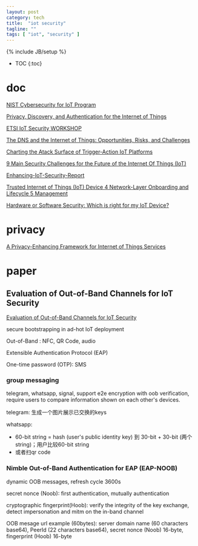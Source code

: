 ```yaml
---
layout: post
category: tech
title:  "iot security"
tagline: ""
tags: [ "iot", "security" ] 
---
```

{% include JB/setup %}

* TOC
{:toc}

# doc

[NIST Cybersecurity for IoT Program](https://www.nist.gov/programs-projects/nist-cybersecurity-iot-program)

[Privacy, Discovery, and Authentication for the Internet of Things](https://arxiv.org/abs/1604.06959)

[ETSI IoT Security WORKSHOP](https://docbox.etsi.org/Workshop/2016/201606_SECURITYWS/S03_RISKSFROMTRANSPORTDOMAIN/RENAULT_LONC.pdf)

[The DNS and the Internet of Things: Opportunities, Risks, and Challenges](https://www.icann.org/en/system/files/files/sac-105-en.pdf)

[Charting the Atack Surface of Trigger-Action IoT Platforms](https://adambates.org/documents/Wang_Ccs19.pdf)

[9 Main Security Challenges for the Future of the Internet Of Things (IoT)](https://readwrite.com/2019/09/05/9-main-security-challenges-for-the-future-of-the-internet-of-things-iot/)

[Enhancing-IoT-Security-Report](https://www.internetsociety.org/wp-content/uploads/2019/05/Enhancing-IoT-Security-Report-2019_EN.pdf)

[Trusted Internet of Things (IoT) Device 4 Network-Layer Onboarding and Lifecycle 5 Management](https://nvlpubs.nist.gov/nistpubs/CSWP/NIST.CSWP.09082020-draft.pdf)

[Hardware or Software Security: Which is right for my IoT Device?](https://www.iotcentral.io/blog/hardware-or-software-security-which-is-right-for-my-iot-device)

# privacy

[A Privacy-Enhancing Framework for Internet of Things Services](https://eprint.iacr.org/2019/1471.pdf)




# paper

## Evaluation of Out-of-Band Channels for IoT Security

[Evaluation of Out-of-Band Channels for IoT Security](https://link.springer.com/article/10.1007/s42979-019-0018-8)

secure bootstrapping in ad-hot IoT deployment

Out-of-Band : NFC, QR Code, audio

Extensible Authentication Protocol (EAP) 


One-time password (OTP): SMS

### group messaging

telegram, whatsapp, signal, support e2e encryption with oob verification, require users to compare information shown on each other's devices.

telegram: 生成一个图片展示已交换的keys

whatsapp: 
- 60-bit string = hash (user's public identity key) 到 30-bit + 30-bit (两个string)；用户比较60-bit string
- 或者扫qr code


### Nimble Out-of-Band Authentication for EAP (EAP-NOOB)

dynamic OOB messages, refresh cycle 3600s

secret nonce (Noob): first authentication, mutually authentication

cryptographic fingerprint(Hoob): verify the integrity of the key exchange, detect impersonation and mitm on the in-band channel

OOB mesage url example (60bytes): server domain name (60 characters base64),  PeerId (22 characters base64),  secret nonce (Noob) 16-byte, fingerprint (Hoob) 16-byte
